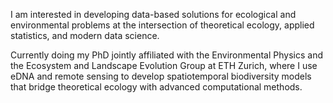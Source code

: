 I am interested in developing data-based solutions for ecological and environmental problems at the intersection of theoretical ecology, applied statistics, and modern data science. 

Currently doing my PhD jointly affiliated with the Environmental Physics and the Ecosystem and Landscape Evolution Group at ETH Zurich, where I use eDNA and remote sensing to develop spatiotemporal biodiversity models that bridge theoretical ecology with advanced computational methods.
